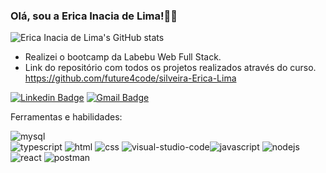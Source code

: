 ### Olá, sou a Erica Inacia de Lima!👋😊

![Erica Inacia de Lima's GitHub stats](https://github-readme-stats.vercel.app/api?username=EricaInaciadeLima&count_private=true&show_icons=true&theme=radical)



*  Realizei o bootcamp da Labebu Web Full Stack.
*  Link do repositório com todos os projetos realizados através do curso. https://github.com/future4code/silveira-Erica-Lima

[![Linkedin Badge](https://img.shields.io/badge/-Linkedin-blue?style=flat-square&logo=Linkedin&logoColor=white&link=https://www.linkedin.com/in/erica-inacia-82b7b7206/)](https://www.linkedin.com/in/erica-inacia-82b7b7206/) 
[![Gmail Badge](https://img.shields.io/badge/-ericainacia27@gmail.com-c14438?style=flat-square&logo=Gmail&logoColor=white&link=mailto:ericainacia27@gmail.com)](mailto:ericainacia27@gmail.com)


Ferramentas e  habilidades:

![mysql](https://user-images.githubusercontent.com/98967783/174158689-1042978a-82c2-47bf-b609-76087f171692.png)       
![typescript](https://user-images.githubusercontent.com/98967783/174158719-d24422fd-5d90-4afc-8775-37ef6083b465.png)
![html](https://user-images.githubusercontent.com/98967783/174184250-081a9e5e-6136-4c87-880b-48e021dc200a.png)
![css](https://user-images.githubusercontent.com/98967783/174184412-501befd3-08d8-48ed-9884-35b196c3cd6f.png)
![visual-studio-code](https://user-images.githubusercontent.com/98967783/174184490-ab887ba3-0e60-475d-90a5-78e42c5ce159.png)![javascript](https://user-images.githubusercontent.com/98967783/174184704-13af6bca-3f3a-4c3e-8027-2029069ca24b.png)
![nodejs](https://user-images.githubusercontent.com/98967783/174184534-9727d9d9-fac9-412e-8ceb-652c72028300.png)
![react](https://user-images.githubusercontent.com/98967783/174184540-125333d2-f550-413f-89ff-db5068a8eb35.png)
![postman](https://user-images.githubusercontent.com/98967783/174185123-5320be02-087c-4b0e-a92e-a156376aadd9.png)
